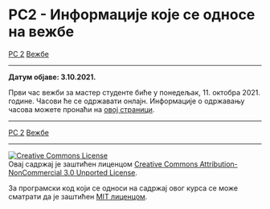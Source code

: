# РС2 - Информације које се односе на вежбе

[РС 2](../../README.md) [Вежбе](../README.md)

---

**Датум објаве: 3.10.2021.**

Први час вежби за мастер студенте биће у понедељак, 11. октобра 2021. године. Часови ће се одржавати онлајн. Информације о одржавању часова можете пронаћи на [овој страници](../casovi-uzivo/README.md).

---

[РС 2](../../README.md) [Вежбе](../README.md)

---

<a rel="license" href="http://creativecommons.org/licenses/by-nc/3.0/"><img alt="Creative Commons License" style="border-width:0" src="https://i.creativecommons.org/l/by-nc/3.0/88x31.png" /></a><br />Овај садржај је заштићен лиценцом <a rel="license" href="http://creativecommons.org/licenses/by-nc/3.0/">Creative Commons Attribution-NonCommercial 3.0 Unported License</a>.

За програмски код који се односи на садржај овог курса се може сматрати да је заштићен [MIT лиценцом](/LICENSE).